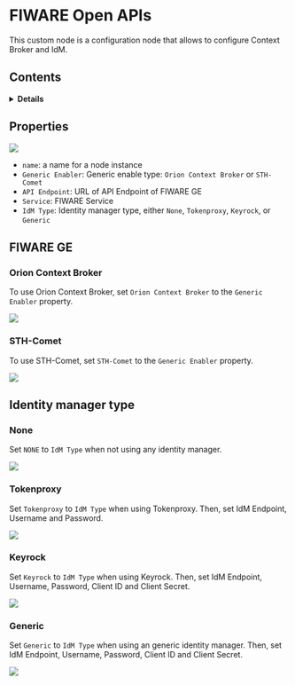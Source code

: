 # FIWARE Open APIs

This custom node is a configuration node that allows to configure Context Broker and IdM.

## Contents

<details>
<summary><strong>Details</strong></summary>

-   [Properties](#properties)
-   [FIWARE GE](#fiware-ge)
    -   [Orion Context Broker](#orion-context-broker)
    -   [STH-Comet](#sth-comet)
-   [Identity manager type](#identity-manager-type)
    -   [None](#none)
    -   [Tokenproxy](#tokenproxy)
    -   [Keyrock](#keyrock)
    -   [Generic](#generic)

</details>

## Properties

![](https://raw.githubusercontent.com/lets-fiware/node-red-contrib-letsfiware-NGSI/gh-pages/images/open-apis/open-apis-06.png)

-   `name`: a name for a node instance
-   `Generic Enabler`: Generic enable type: `Orion Context Broker` or `STH-Comet`
-   `API Endpoint`: URL of API Endpoint of FIWARE GE
-   `Service`: FIWARE Service
-   `IdM Type`: Identity manager type, either `None`, `Tokenproxy`, `Keyrock`, or `Generic`

## FIWARE GE

### Orion Context Broker

To use Orion Context Broker, set `Orion Context Broker` to the `Generic Enabler` property.

![](https://raw.githubusercontent.com/lets-fiware/node-red-contrib-letsfiware-NGSI/gh-pages/images/open-apis/open-apis-01.png)

### STH-Comet

To use STH-Comet, set `STH-Comet` to the `Generic Enabler` property.

![](https://raw.githubusercontent.com/lets-fiware/node-red-contrib-letsfiware-NGSI/gh-pages/images/open-apis/open-apis-07.png)

## Identity manager type

### None

Set `NONE` to `IdM Type` when not using any identity manager.

![](https://raw.githubusercontent.com/lets-fiware/node-red-contrib-letsfiware-NGSI/gh-pages/images/open-apis/open-apis-02.png)

### Tokenproxy

Set `Tokenproxy` to `IdM Type` when using Tokenproxy. Then, set IdM Endpoint, Username and Password.

![](https://raw.githubusercontent.com/lets-fiware/node-red-contrib-letsfiware-NGSI/gh-pages/images/open-apis/open-apis-03.png)

### Keyrock

Set `Keyrock` to `IdM Type` when using Keyrock. Then, set IdM Endpoint, Username, Password, Client ID and Client
Secret. 

![](https://raw.githubusercontent.com/lets-fiware/node-red-contrib-letsfiware-NGSI/gh-pages/images/open-apis/open-apis-04.png)

### Generic

Set `Generic` to `IdM Type` when using an generic identity manager. Then, set IdM Endpoint, Username, Password, Client
ID and Client Secret.

![](https://raw.githubusercontent.com/lets-fiware/node-red-contrib-letsfiware-NGSI/gh-pages/images/open-apis/open-apis-05.png)
